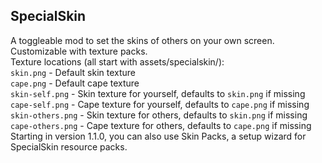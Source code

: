 ## SpecialSkin

A toggleable mod to set the skins of others on your own screen. Customizable with texture packs.  
Texture locations (all start with assets/specialskin/):  
`skin.png` - Default skin texture  
`cape.png` - Default cape texture  
`skin-self.png` - Skin texture for yourself, defaults to `skin.png` if missing  
`cape-self.png` - Cape texture for yourself, defaults to `cape.png` if missing  
`skin-others.png` - Skin texture for others, defaults to `skin.png`  if missing  
`cape-others.png` - Cape texture for others, defaults to `cape.png`  if missing  
Starting in version 1.1.0, you can also use Skin Packs, a setup wizard for SpecialSkin resource packs.
